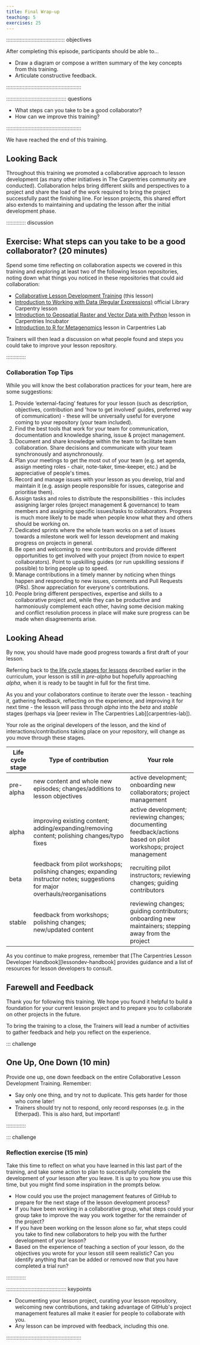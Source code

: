 ```yaml
---
title: Final Wrap-up
teaching: 5
exercises: 25
---
```


::::::::::::::::::::::::::::::::::::::: objectives

After completing this episode, participants should be able to...

- Draw a diagram or compose a written summary of the key concepts from this training.
- Articulate constructive feedback.

::::::::::::::::::::::::::::::::::::::::::::::::::

:::::::::::::::::::::::::::::::::::::::: questions

- What steps can you take to be a good collaborator?
- How can we improve this training?

::::::::::::::::::::::::::::::::::::::::::::::::::

We have reached the end of this training.


## Looking Back

Throughout this training we promoted a collaborative approach to lesson development (as many other initiatives in The Carpentries community are conducted). Collaboration helps bring different skills and perspectives to a project and share the load of the work required to bring the project successfully past the finishing line. For lesson projects, this shared effort also extends to maintaining and updating the lesson after the initial development phase.

::::::::::::: discussion

## Exercise: What steps can you take to be a good collaborator? (20 minutes)

Spend some time reflecting on collaboration aspects we covered in this training and exploring at least two of the 
following lesson repositories, noting down what things you noticed in these repositories that could aid collaboration:

- [Collaborative Lesson Development Training](https://github.com/carpentries/lesson-development-training) (this lesson)
- [Introduction to Working with Data (Regular Expressions)](https://github.com/librarycarpentry/lc-data-intro/) official Library Carpentry lesson
- [Introduction to Geospatial Raster and Vector Data with Python](https://github.com/carpentries-incubator/geospatial-python) lesson in Carpentries Incubator
- [Introduction to R for Metagenomics](https://github.com/carpentries-lab/metagenomics-R) lesson in Carpentries Lab

Trainers will then lead a discussion on what people found and steps you could take to improve your lesson repository. 

:::::::::::::


### Collaboration Top Tips

While you will know the best collaboration practices for your team, here are some suggestions:

1. Provide ‘external-facing’ features for your lesson (such as description, objectives, contribution and 'how to get involved'
   guides, preferred way of communication) - these will be universally useful for everyone coming to your repository (your team included).
2. Find the best tools that work for your team for communication, documentation and knowledge sharing, issue & project management.
3. Document and share knowledge within the team to facilitate team collaboration. Share decisions and communicate with your team synchronously and asynchronously.
4. Plan your meetings to get the most out of your team (e.g. set agenda, assign meeting roles - chair, note-taker, time-keeper, etc.)
   and be appreciative of people's times.
5. Record and manage issues with your lesson as you develop, trial and maintain it (e.g. assign people responsible for
   issues, categorise and prioritise them).
6. Assign tasks and roles to distribute the responsibilities - this includes assigning larger roles (project management
   & governance) to team members and assigning specific issues/tasks to collaborators. Progress is much more likely to be made
   when people know what they and others should be working on.
7. Dedicated sprints where the whole team works on a set of issues towards a milestone work well for lesson development and making progress on projects in general.
8. Be open and welcoming to new contributors and provide different opportunities to get involved with your project
   (from novice to expert collaborators). Point to upskilling guides (or run upskilling sessions if possible) to bring people
   up to speed.
9. Manage contributions in a timely manner by noticing when things happen and responding to new issues, comments and
   Pull Requests (PRs). Show appreciation for everyone's contributions.
10. People bring different perspectives, expertise and skills to a collaborative project and, while they can be productive
    and harmoniously complement each other, having some decision making and conflict resolution process in place will make sure
    progress can be made when disagreements arise.

## Looking Ahead

By now, you should have made good progress towards a first draft of your lesson.

Referring back to [the life cycle stages for lessons](operations.md)
described earlier in the curriculum,
your lesson is still in _pre-alpha_ but hopefully approaching _alpha_,
when it is ready to be taught in full for the first time.

As you and your collaborators continue to iterate over the lesson -
teaching it, gathering feedback, reflecting on the experience,
and improving it for next time -
the lesson will pass through _alpha_ into the _beta_ and _stable_ stages
(perhaps via [peer review in The Carpentries Lab][carpentries-lab]).

Your role as the original developers of the lesson,
and the kind of interactions/contributions taking place on your repository,
will change as you move through these stages.

| Life cycle stage | Type of contribution | Your role |
|------------------|----------------------|-----------|
| pre-alpha        | new content and whole new episodes; changes/additions to lesson objectives | active development; onboarding new collaborators; project management |
| alpha            | improving existing content; adding/expanding/removing content; polishing changes/typo fixes | active development; reviewing changes; documenting feedback/actions based on pilot workshops; project management |
| beta             | feedback from pilot workshops; polishing changes; expanding instructor notes; suggestions for major overhauls/reorganisations | recruiting pilot instructors; reviewing changes; guiding contributors |
| stable           | feedback from workshops; polishing changes; new/updated content | reviewing changes; guiding contributors; onboarding new maintainers; stepping away from the project |

As you continue to make progress, remember that [The Carpentries Lesson Developer Handbook][lessondev-handbook] provides guidance and a list of resources for lesson developers to consult.

## Farewell and Feedback

Thank you for following this training.
We hope you found it helpful to build a foundation for your current lesson project
and to prepare you to collaborate on other projects in the future.

To bring the training to a close,
the Trainers will lead a number of activities to gather feedback
and help you reflect on the experience.

::: challenge

## One Up, One Down (10 min)

Provide one up, one down feedback on the entire Collaborative Lesson Development Training.
Remember:

- Say only one thing, and try not to duplicate.
  This gets harder for those who come later!
- Trainers should try not to respond, only record responses (e.g. in the Etherpad).
  This is also hard, but important!

:::::::::::::


::: challenge

### Reflection exercise (15 min)

Take this time to reflect on what you have learned in this last part of the training,
and take some action to plan to successfully complete the development of your lesson
after you leave.
It is up to you how you use this time, but you might find some inspiration in the prompts below.

- How could you use the project management features of GitHub to
  prepare for the next stage of the lesson development process?
- If you have been working in a collaborative group,
  what steps could your group take to improve the way you work together
  for the remainder of the project?
- If you have been working on the lesson alone so far,
  what steps could you take to find new collaborators to help you
  with the further development of your lesson?
- Based on the experience of teaching a section of your lesson,
  do the objectives you wrote for your lesson still seem realistic?
  Can you identify anything that can be added or removed
  now that you have completed a trial run?

:::::::::::::


:::::::::::::::::::::::::::::::::::::::: keypoints

- Documenting your lesson project, curating your lesson repository, welcoming new contributions, and taking advantage of GitHub's project management features all make it easier for people to collaborate with you.
- Any lesson can be improved with feedback, including this one.

::::::::::::::::::::::::::::::::::::::::::::::::::
